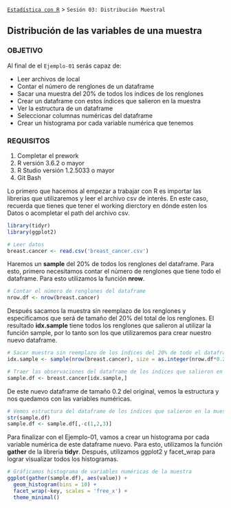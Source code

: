 [`Estadística con R`](../Readme.md) > `Sesión 03: Distribución Muestral`

## Distribución de las variables de una muestra

### OBJETIVO

Al final de el `Ejemplo-01` serás capaz de:
- Leer archivos de local
- Contar el número de renglones de un dataframe
- Sacar una muestra del 20% de todos los índices de los renglones
- Crear un dataframe con estos índices que salieron en la muestra
- Ver la estructura de un dataframe
- Seleccionar columnas numéricas del dataframe
- Crear un histograma por cada variable numérica que tenemos

### REQUISITOS

1. Completar el prework
2. R versión 3.6.2 o mayor
3. R Studio versión 1.2.5033 o mayor 
4. Git Bash


Lo primero que hacemos al empezar a trabajar con R es importar las librerias que utilizaremos y leer el archivo csv de interés. En este caso, recuerda que tienes que tener el working dierctory en dónde esten los Datos o acompletar el path del archivo csv. 

```r
library(tidyr)
library(ggplot2)

# Leer datos
breast.cancer <- read.csv('breast_cancer.csv')
```

Haremos un **sample** del 20% de todos los renglones del dataframe. Para esto, primero necesitamos contar el número de renglones que tiene todo el dataframe. Para esto utilizamos la función **nrow**.

```r
# Contar el número de renglones del dataframe
nrow.df <- nrow(breast.cancer)
```

Después sacamos la muestra sin reemplazo de los renglones y especificamos que será de tamaño del 20% del total de los renglones. El resultado **idx.sample** tiene todos los renglones que salieron al utilizar la función sample, por lo tanto son los que utilizaremos para crear nuestro nuevo dataframe.

```r
# Sacar muestra sin reemplazo de los índices del 20% de todo el dataframe
idx.sample <- sample(nrow(breast.cancer), size = as.integer(nrow.df*0.2))

# Traer las observaciones del dataframe de los índices que salieron en la muestra
sample.df <- breast.cancer[idx.sample,]
```

De este nuevo dataframe de tamaño 0.2 del original, vemos la estructura y nos quedamos con las variables numéricas.

```r
# Vemos estructura del dataframe de los índices que salieron en la muestra
str(sample.df)
sample.df <- sample.df[,-c(1,2,3)]
```

Para finalizar con el Ejemplo-01, vamos a crear un histograma por cada variable numérica de este dataframe nuevo. Para esto, utilizamos la función **gather** de la libreria **tidyr**. Después, utilizamos ggplot2 y facet_wrap para lograr visualizar todos los histogramas.

```r
# Gráficamos histograma de variables numéricas de la muestra
ggplot(gather(sample.df), aes(value)) + 
  geom_histogram(bins = 10) + 
  facet_wrap(~key, scales = 'free_x') +
  theme_minimal()
```
